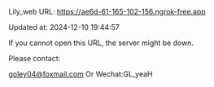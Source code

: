 Lily_web URL: https://ae6d-61-165-102-156.ngrok-free.app

Updated at: 2024-12-10 19:44:57

If you cannot open this URL, the server might be down.

Please contact: 

goley04@foxmail.com Or Wechat:GL_yeaH